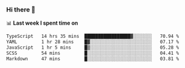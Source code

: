 ### Hi there 👋

<!--
**DBvc/DBvc** is a ✨ _special_ ✨ repository because its `README.md` (this file) appears on your GitHub profile.

Here are some ideas to get you started:

- 🔭 I’m currently working on ...
- 🌱 I’m currently learning ...
- 👯 I’m looking to collaborate on ...
- 🤔 I’m looking for help with ...
- 💬 Ask me about ...
- 📫 How to reach me: ...
- 😄 Pronouns: ...
- ⚡ Fun fact: ...
-->

📊 **Last week I spent time on**
<!--START_SECTION:waka-->

```txt
TypeScript   14 hrs 35 mins  █████████████████▓░░░░░░░   70.94 %
YAML         1 hr 28 mins    █▓░░░░░░░░░░░░░░░░░░░░░░░   07.17 %
JavaScript   1 hr 5 mins     █▒░░░░░░░░░░░░░░░░░░░░░░░   05.28 %
SCSS         54 mins         █░░░░░░░░░░░░░░░░░░░░░░░░   04.41 %
Markdown     47 mins         █░░░░░░░░░░░░░░░░░░░░░░░░   03.81 %
```

<!--END_SECTION:waka-->
